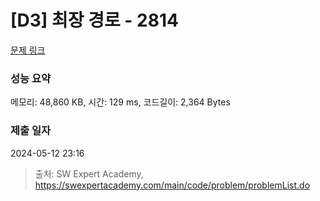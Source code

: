 # [D3] 최장 경로 - 2814 

[문제 링크](https://swexpertacademy.com/main/code/problem/problemDetail.do?contestProbId=AV7GOPPaAeMDFAXB) 

### 성능 요약

메모리: 48,860 KB, 시간: 129 ms, 코드길이: 2,364 Bytes

### 제출 일자

2024-05-12 23:16



> 출처: SW Expert Academy, https://swexpertacademy.com/main/code/problem/problemList.do